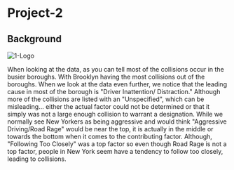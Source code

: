 # Project-2

## Background

![1-Logo](reasongsbyboroughfull.png)

When looking at the data, as you can tell most of the collisions occur in the busier boroughs.
With Brooklyn having the most collisions out of the boroughs.
When we look at the data even further, we notice that the leading cause in most of the borough is "Driver Inattention/
Distraction." Although more of the collisions are listed with an "Unspecified", which can be misleading...
either the actual factor could not be determined or that it simply was not a large enough collision to warrant
a designation. While we normally see New Yorkers as being aggressive and would think "Aggressive Driving/Road Rage"
would be near the top, it is actually in the middle or towards the bottom when it comes to the contributing factor.
Although, "Following Too Closely" was a top factor so even though Road Rage is not a top factor, people in New York
seem have a tendency to follow too closely, leading to collisions.